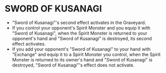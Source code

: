 # SWORD OF KUSANAGI

*   "Sword of Kusanagi"'s second effect activates in the Graveyard.
*   If you control your opponent's Spirit Monster and you equip it with "Sword of Kusanagi", when the Spirit Monster is returned to your opponent's hand and "Sword of Kusanagi" is destroyed, its second effect activates.
*   If you add your opponent's "Sword of Kusanagi" to your hand with "Exchange" and equip it to a Spirit Monster you control, when the Spirit Monster is returned to its owner's hand and "Sword of Kusanagi" is destroyed, "Sword of Kusanagi"'s effect does not activate.
